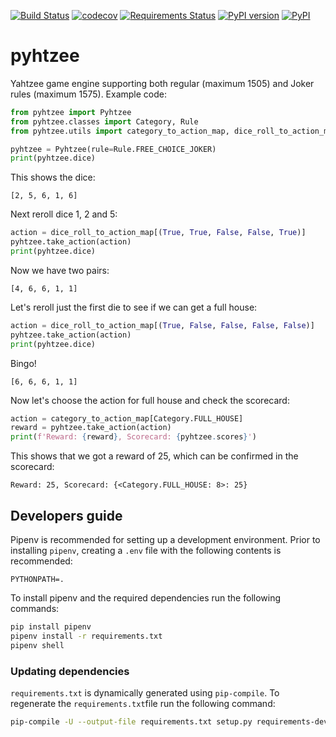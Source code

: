 [![Build Status](https://travis-ci.com/villebro/pyhtzee.svg?branch=master)](https://travis-ci.com/villebro/pyhtzee)
[![codecov](https://codecov.io/gh/villebro/pyhtzee/branch/master/graph/badge.svg)](https://codecov.io/gh/villebro/pyhtzee)
[![Requirements Status](https://requires.io/github/villebro/pyhtzee/requirements.svg?branch=master)](https://requires.io/github/villebro/pyhtzee/requirements/?branch=master)
[![PyPI version](https://img.shields.io/pypi/v/pyhtzee.svg)](https://badge.fury.io/py/pyhtzee)
[![PyPI](https://img.shields.io/pypi/pyversions/pyhtzee.svg)](https://www.python.org/downloads/)
# pyhtzee #

Yahtzee game engine supporting both regular (maximum 1505) and Joker rules 
(maximum 1575). Example code:

```python
from pyhtzee import Pyhtzee
from pyhtzee.classes import Category, Rule
from pyhtzee.utils import category_to_action_map, dice_roll_to_action_map

pyhtzee = Pyhtzee(rule=Rule.FREE_CHOICE_JOKER)
print(pyhtzee.dice)
```

This shows the dice:

```
[2, 5, 6, 1, 6]
```

Next reroll dice 1, 2 and 5:

```python
action = dice_roll_to_action_map[(True, True, False, False, True)]
pyhtzee.take_action(action)
print(pyhtzee.dice)
```

Now we have two pairs:

```
[4, 6, 6, 1, 1]
```

Let's reroll just the first die to see if we can get a full house:

```python
action = dice_roll_to_action_map[(True, False, False, False, False)]
pyhtzee.take_action(action)
print(pyhtzee.dice)
```

Bingo!

```
[6, 6, 6, 1, 1]
```

Now let's choose the action for full house and check the scorecard:

```python
action = category_to_action_map[Category.FULL_HOUSE]
reward = pyhtzee.take_action(action)
print(f'Reward: {reward}, Scorecard: {pyhtzee.scores}')
```

This shows that we got a reward of 25, which can be confirmed in the scorecard:

```
Reward: 25, Scorecard: {<Category.FULL_HOUSE: 8>: 25}
```

## Developers guide ##

Pipenv is recommended for setting up a development environment. Prior to installing
`pipenv`, creating a `.env` file with the following contents is recommended:

```
PYTHONPATH=.
```

To install pipenv and the required dependencies run the following commands:

```bash
pip install pipenv
pipenv install -r requirements.txt
pipenv shell
```

### Updating dependencies ###

`requirements.txt` is dynamically generated using `pip-compile`. To regenerate the
`requirements.txt`file run the following command:

```bash
pip-compile -U --output-file requirements.txt setup.py requirements-dev.in
```
